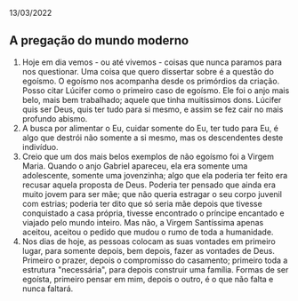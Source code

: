 13/03/2022

## A pregação do mundo moderno

1. Hoje em dia vemos - ou até vivemos - coisas que nunca paramos para nos questionar. Uma coisa que quero dissertar sobre é a questão do egoísmo. O egoísmo nos acompanha desde os primórdios da criação. Posso citar Lúcifer como o primeiro caso de egoísmo. Ele foi o anjo mais belo, mais bem trabalhado; aquele que tinha muitíssimos dons. Lúcifer quis ser Deus, quis ter tudo para si mesmo, e assim se fez cair no mais profundo abismo. 
2. A busca por alimentar o Eu, cuidar somente do Eu, ter tudo para Eu, é algo que destrói não somente a si mesmo, mas os descendentes deste indivíduo. 
3. Creio que um dos mais belos exemplos de não egoísmo foi a Virgem Maria. Quando o anjo Gabriel apareceu, ela era somente uma adolescente, somente uma jovenzinha; algo que ela poderia ter feito era recusar aquela proposta de Deus. Poderia ter pensado que ainda era muito jovem para ser mãe; que não queria estragar o seu corpo juvenil com estrias; poderia ter dito que só seria mãe depois que tivesse conquistado a casa própria, tivesse encontrado o príncipe encantado e viajado pelo mundo inteiro. Mas não, a Virgem Santíssima apenas aceitou, aceitou o pedido que mudou o rumo de toda a humanidade. 
4. Nos dias de hoje, as pessoas colocam as suas vontades em primeiro lugar, para somente depois, bem depois, fazer as vontades de Deus. Primeiro o prazer, depois o compromisso do casamento; primeiro toda a estrutura "necessária", para depois construir uma família. Formas de ser egoísta, primeiro pensar em mim, depois o outro, é o que não falta e nunca faltará. 
